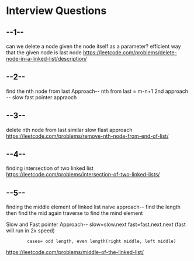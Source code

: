 # Interview Questions
 ## --1--
 can we delete a node given the node itself as a parameter?
 efficient way that the given node is last node
 https://leetcode.com/problems/delete-node-in-a-linked-list/description/

 ## --2--
 find the nth node from last
       Approach-- nth from last = m-n+1
       2nd approach -- slow fast pointer appraoch

## --3--
 delete nth node from last
 similar slow flast approach
    https://leetcode.com/problems/remove-nth-node-from-end-of-list/

## --4--
finding intersection of two linked list
https://leetcode.com/problems/intersection-of-two-linked-lists/

## --5--
finding the middle element of linked list 
naive approach--
            find the length then find the mid again traverse to find the mind element

Slow and Fast pointer Approach--
            slow=slow.next
            fast=fast.next.next (fast will run in 2x speed)

            cases= odd length, even length(right middle, left middle)

https://leetcode.com/problems/middle-of-the-linked-list/






